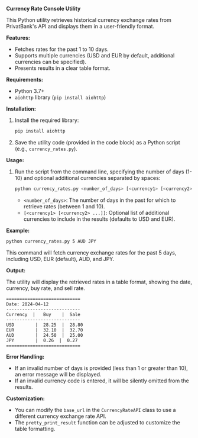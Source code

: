 
**Currency Rate Console Utility**

This Python utility retrieves historical currency exchange rates from PrivatBank's API and displays them in a user-friendly format.

**Features:**

- Fetches rates for the past 1 to 10 days.
- Supports multiple currencies (USD and EUR by default, additional currencies can be specified).
- Presents results in a clear table format.

**Requirements:**

- Python 3.7+
- `aiohttp` library (`pip install aiohttp`)

**Installation:**

1. Install the required library:

   ```bash
   pip install aiohttp
   ```

2. Save the utility code (provided in the code block) as a Python script (e.g., `currency_rates.py`).

**Usage:**

1. Run the script from the command line, specifying the number of days (1-10) and optional additional currencies separated by spaces:

   ```bash
   python currency_rates.py <number_of_days> [<currency1> [<currency2> ...]]
   ```

   - `<number_of_days>`: The number of days in the past for which to retrieve rates (between 1 and 10).
   - `[<currency1> [<currency2> ...]]`: Optional list of additional currencies to include in the results (defaults to USD and EUR).

**Example:**

```bash
python currency_rates.py 5 AUD JPY
```

This command will fetch currency exchange rates for the past 5 days, including USD, EUR (default), AUD, and JPY.

**Output:**

The utility will display the retrieved rates in a table format, showing the date, currency, buy rate, and sell rate.

```
============================
Date: 2024-04-12
----------------------------
Currency  |   Buy    |  Sale
----------------------------
USD        |  28.25  |  28.80
EUR        |  32.10  |  32.70
AUD        |  24.50  |  25.00
JPY        |  0.26  |  0.27
============================
```

**Error Handling:**

- If an invalid number of days is provided (less than 1 or greater than 10), an error message will be displayed.
- If an invalid currency code is entered, it will be silently omitted from the results.

**Customization:**

- You can modify the `base_url` in the `CurrencyRateAPI` class to use a different currency exchange rate API.
- The `pretty_print_result` function can be adjusted to customize the table formatting.
